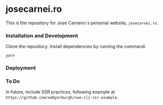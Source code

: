 # josecarnei.ro

This is the repository for José Carneiro´s personal website, `josecarnei.ro`.

### Installation and Development

Clone the repository. Install dependencies by running the command:

```
yarn
```

### Deployment



### To Do

In future, include SSR practices, following example at `https://github.com/eddyerburgh/vue-cli-ssr-example`.

